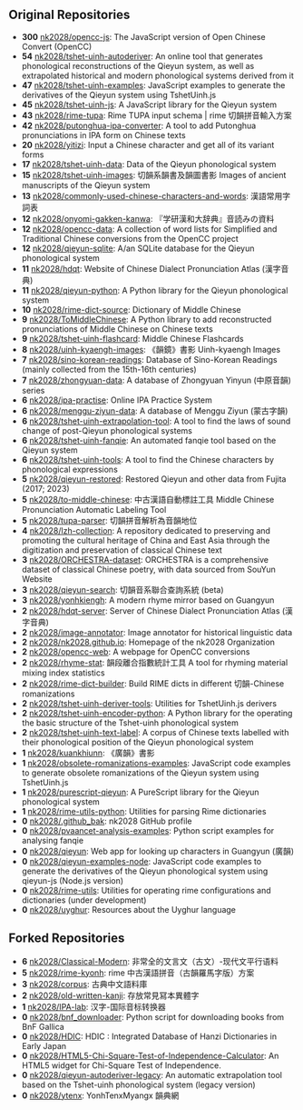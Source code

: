 ## Original Repositories

- **300** [nk2028/opencc-js](https://github.com/nk2028/opencc-js): The JavaScript version of Open Chinese Convert (OpenCC)
- **54** [nk2028/tshet-uinh-autoderiver](https://github.com/nk2028/tshet-uinh-autoderiver): An online tool that generates phonological reconstructions of the Qieyun system, as well as extrapolated historical and modern phonological systems derived from it
- **47** [nk2028/tshet-uinh-examples](https://github.com/nk2028/tshet-uinh-examples): JavaScript examples to generate the derivatives of the Qieyun system using TshetUinh.js
- **45** [nk2028/tshet-uinh-js](https://github.com/nk2028/tshet-uinh-js): A JavaScript library for the Qieyun system
- **43** [nk2028/rime-tupa](https://github.com/nk2028/rime-tupa): Rime TUPA input schema | rime 切韻拼音輸入方案
- **42** [nk2028/putonghua-ipa-converter](https://github.com/nk2028/putonghua-ipa-converter): A tool to add Putonghua pronunciations in IPA form on Chinese texts
- **20** [nk2028/yitizi](https://github.com/nk2028/yitizi): Input a Chinese character and get all of its variant forms
- **17** [nk2028/tshet-uinh-data](https://github.com/nk2028/tshet-uinh-data): Data of the Qieyun phonological system
- **15** [nk2028/tshet-uinh-images](https://github.com/nk2028/tshet-uinh-images): 切韻系韻書及韻圖書影 Images of ancient manuscripts of the Qieyun system
- **13** [nk2028/commonly-used-chinese-characters-and-words](https://github.com/nk2028/commonly-used-chinese-characters-and-words): 漢語常用字詞表
- **12** [nk2028/onyomi-gakken-kanwa](https://github.com/nk2028/onyomi-gakken-kanwa): 『学研漢和大辞典』音読みの資料
- **12** [nk2028/opencc-data](https://github.com/nk2028/opencc-data): A collection of word lists for Simplified and Traditional Chinese conversions from the OpenCC project
- **12** [nk2028/qieyun-sqlite](https://github.com/nk2028/qieyun-sqlite): A/an SQLite database for the Qieyun phonological system
- **11** [nk2028/hdqt](https://github.com/nk2028/hdqt): Website of Chinese Dialect Pronunciation Atlas (漢字音典)
- **11** [nk2028/qieyun-python](https://github.com/nk2028/qieyun-python): A Python library for the Qieyun phonological system
- **10** [nk2028/rime-dict-source](https://github.com/nk2028/rime-dict-source): Dictionary of Middle Chinese
- **9** [nk2028/ToMiddleChinese](https://github.com/nk2028/ToMiddleChinese): A Python library to add reconstructed pronunciations of Middle Chinese on Chinese texts
- **9** [nk2028/tshet-uinh-flashcard](https://github.com/nk2028/tshet-uinh-flashcard): Middle Chinese Flashcards
- **8** [nk2028/uinh-kyaengh-images](https://github.com/nk2028/uinh-kyaengh-images): 《韻鏡》書影 Uinh-kyaengh Images
- **7** [nk2028/sino-korean-readings](https://github.com/nk2028/sino-korean-readings): Database of Sino-Korean Readings (mainly collected from the 15th-16th centuries)
- **7** [nk2028/zhongyuan-data](https://github.com/nk2028/zhongyuan-data): A database of Zhongyuan Yinyun (中原音韻) series
- **6** [nk2028/ipa-practise](https://github.com/nk2028/ipa-practise): Online IPA Practice System
- **6** [nk2028/menggu-ziyun-data](https://github.com/nk2028/menggu-ziyun-data): A database of Menggu Ziyun (蒙古字韻)
- **6** [nk2028/tshet-uinh-extrapolation-tool](https://github.com/nk2028/tshet-uinh-extrapolation-tool): A tool to find the laws of sound change of post-Qieyun phonological systems
- **6** [nk2028/tshet-uinh-fanqie](https://github.com/nk2028/tshet-uinh-fanqie): An automated fanqie tool based on the Qieyun system
- **6** [nk2028/tshet-uinh-tools](https://github.com/nk2028/tshet-uinh-tools): A tool to find the Chinese characters by phonological expressions
- **5** [nk2028/qieyun-restored](https://github.com/nk2028/qieyun-restored): Restored Qieyun and other data from Fujita (2017; 2023)
- **5** [nk2028/to-middle-chinese](https://github.com/nk2028/to-middle-chinese): 中古漢語自動標註工具 Middle Chinese Pronunciation Automatic Labeling Tool
- **5** [nk2028/tupa-parser](https://github.com/nk2028/tupa-parser): 切韻拼音解析為音韻地位
- **4** [nk2028/lzh-collection](https://github.com/nk2028/lzh-collection): A repository dedicated to preserving and promoting the cultural heritage of China and East Asia through the digitization and preservation of classical Chinese text
- **3** [nk2028/ORCHESTRA-dataset](https://github.com/nk2028/ORCHESTRA-dataset): ORCHESTRA is a comprehensive dataset of classical Chinese poetry, with data sourced from SouYun Website
- **3** [nk2028/qieyun-search](https://github.com/nk2028/qieyun-search): 切韻音系聯合查詢系統 (beta)
- **3** [nk2028/yonhkiengh](https://github.com/nk2028/yonhkiengh): A modern rhyme mirror based on Guangyun
- **2** [nk2028/hdqt-server](https://github.com/nk2028/hdqt-server): Server of Chinese Dialect Pronunciation Atlas (漢字音典)
- **2** [nk2028/image-annotator](https://github.com/nk2028/image-annotator): Image annotator for historical linguistic data
- **2** [nk2028/nk2028.github.io](https://github.com/nk2028/nk2028.github.io): Homepage of the nk2028 Organization
- **2** [nk2028/opencc-web](https://github.com/nk2028/opencc-web): A webpage for OpenCC conversions
- **2** [nk2028/rhyme-stat](https://github.com/nk2028/rhyme-stat): 韻段離合指數統計工具 A tool for rhyming material mixing index statistics
- **2** [nk2028/rime-dict-builder](https://github.com/nk2028/rime-dict-builder): Build RIME dicts in different 切韻-Chinese romanizations
- **2** [nk2028/tshet-uinh-deriver-tools](https://github.com/nk2028/tshet-uinh-deriver-tools): Utilities for TshetUinh.js derivers
- **2** [nk2028/tshet-uinh-encoder-python](https://github.com/nk2028/tshet-uinh-encoder-python): A Python library for the operating the basic structure of the Tshet-uinh phonological system
- **2** [nk2028/tshet-uinh-text-label](https://github.com/nk2028/tshet-uinh-text-label): A corpus of Chinese texts labelled with their phonological position of the Qieyun phonological system
- **1** [nk2028/kuankhiunn](https://github.com/nk2028/kuankhiunn): 《廣韻》書影
- **1** [nk2028/obsolete-romanizations-examples](https://github.com/nk2028/obsolete-romanizations-examples): JavaScript code examples to generate obsolete romanizations of the Qieyun system using TshetUinh.js
- **1** [nk2028/purescript-qieyun](https://github.com/nk2028/purescript-qieyun): A PureScript library for the Qieyun phonological system
- **1** [nk2028/rime-utils-python](https://github.com/nk2028/rime-utils-python): Utilities for parsing Rime dictionaries
- **0** [nk2028/.github_bak](https://github.com/nk2028/.github_bak): nk2028 GitHub profile
- **0** [nk2028/pvaancet-analysis-examples](https://github.com/nk2028/pvaancet-analysis-examples): Python script examples for analysing fanqie
- **0** [nk2028/qieyun](https://github.com/nk2028/qieyun): Web app for looking up characters in Guangyun (廣韻)
- **0** [nk2028/qieyun-examples-node](https://github.com/nk2028/qieyun-examples-node): JavaScript code examples to generate the derivatives of the Qieyun phonological system using qieyun-js (Node.js version)
- **0** [nk2028/rime-utils](https://github.com/nk2028/rime-utils): Utilities for operating rime configurations and dictionaries (under development)
- **0** [nk2028/uyghur](https://github.com/nk2028/uyghur): Resources about the Uyghur language

## Forked Repositories

- **6** [nk2028/Classical-Modern](https://github.com/nk2028/Classical-Modern): 非常全的文言文（古文）-现代文平行语料
- **5** [nk2028/rime-kyonh](https://github.com/nk2028/rime-kyonh): rime 中古漢語拼音（古韻羅馬字版）方案
- **3** [nk2028/corpus](https://github.com/nk2028/corpus): 古典中文語料庫
- **2** [nk2028/old-written-kanji](https://github.com/nk2028/old-written-kanji): 存放常見冩本異體字
- **1** [nk2028/IPA-lab](https://github.com/nk2028/IPA-lab): 汉字-国际音标转换器
- **0** [nk2028/bnf_downloader](https://github.com/nk2028/bnf_downloader): Python script for downloading books from BnF Gallica
- **0** [nk2028/HDIC](https://github.com/nk2028/HDIC): HDIC : Integrated Database of Hanzi Dictionaries in Early Japan
- **0** [nk2028/HTML5-Chi-Square-Test-of-Independence-Calculator](https://github.com/nk2028/HTML5-Chi-Square-Test-of-Independence-Calculator): An HTML5 widget for Chi-Square Test of Independence.
- **0** [nk2028/qieyun-autoderiver-legacy](https://github.com/nk2028/qieyun-autoderiver-legacy): An automatic extrapolation tool based on the Tshet-uinh phonological system (legacy version)
- **0** [nk2028/ytenx](https://github.com/nk2028/ytenx): YonhTenxMyangx 韻典網
